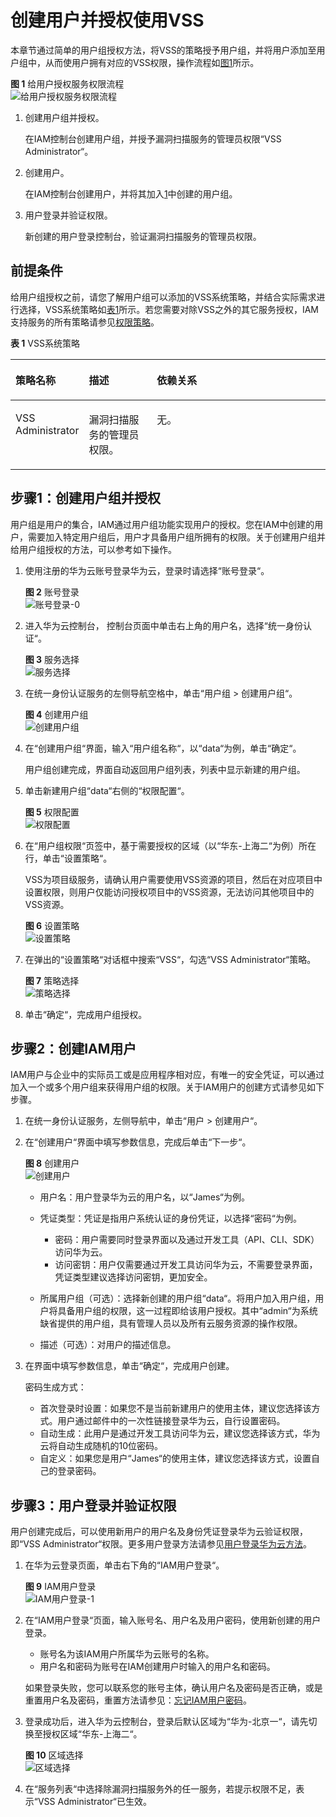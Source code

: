 # 创建用户并授权使用VSS<a name="vss_01_0119"></a>

本章节通过简单的用户组授权方法，将VSS的策略授予用户组，并将用户添加至用户组中，从而使用户拥有对应的VSS权限，操作流程如[图1](#zh-cn_topic_0169881970_fig673713328586)所示。

**图 1**  给用户授权服务权限流程<a name="zh-cn_topic_0169881970_fig673713328586"></a>  
![](figures/给用户授权服务权限流程.png "给用户授权服务权限流程")

1.  <a name="zh-cn_topic_0169881970_li8135822590"></a>创建用户组并授权。

    在IAM控制台创建用户组，并授予漏洞扫描服务的管理员权限“VSS Administrator“。

2.  创建用户。

    在IAM控制台创建用户，并将其加入[1](#zh-cn_topic_0169881970_li8135822590)中创建的用户组。

3.  用户登录并验证权限。

    新创建的用户登录控制台，验证漏洞扫描服务的管理员权限。


## 前提条件<a name="zh-cn_topic_0169881970_section5211203911259"></a>

给用户组授权之前，请您了解用户组可以添加的VSS系统策略，并结合实际需求进行选择，VSS系统策略如[表1](#zh-cn_topic_0169881970_table1574195286)所示。若您需要对除VSS之外的其它服务授权，IAM支持服务的所有策略请参见[权限策略](https://support.huaweicloud.com/usermanual-permissions/zh-cn_topic_0063498930.html)。

**表 1**  VSS系统策略

<a name="zh-cn_topic_0169881970_table1574195286"></a>
<table><thead align="left"><tr id="zh-cn_topic_0113516373_row1346222921318"><th class="cellrowborder" valign="top" width="17.36826317368263%" id="mcps1.2.4.1.1"><p id="zh-cn_topic_0113516373_p246217292138"><a name="zh-cn_topic_0113516373_p246217292138"></a><a name="zh-cn_topic_0113516373_p246217292138"></a>策略名称</p>
</th>
<th class="cellrowborder" valign="top" width="22.847715228477153%" id="mcps1.2.4.1.2"><p id="zh-cn_topic_0113516373_p146292918139"><a name="zh-cn_topic_0113516373_p146292918139"></a><a name="zh-cn_topic_0113516373_p146292918139"></a>描述</p>
</th>
<th class="cellrowborder" valign="top" width="59.78402159784022%" id="mcps1.2.4.1.3"><p id="zh-cn_topic_0113516373_p446218291138"><a name="zh-cn_topic_0113516373_p446218291138"></a><a name="zh-cn_topic_0113516373_p446218291138"></a>依赖关系</p>
</th>
</tr>
</thead>
<tbody><tr id="zh-cn_topic_0113516373_row1462142915137"><td class="cellrowborder" valign="top" width="17.36826317368263%" headers="mcps1.2.4.1.1 "><p id="zh-cn_topic_0113516373_p176971716134913"><a name="zh-cn_topic_0113516373_p176971716134913"></a><a name="zh-cn_topic_0113516373_p176971716134913"></a><span>VSS Administrator</span></p>
</td>
<td class="cellrowborder" valign="top" width="22.847715228477153%" headers="mcps1.2.4.1.2 "><p id="zh-cn_topic_0113516373_p0462172991319"><a name="zh-cn_topic_0113516373_p0462172991319"></a><a name="zh-cn_topic_0113516373_p0462172991319"></a>漏洞扫描服务的管理员权限。</p>
</td>
<td class="cellrowborder" valign="top" width="59.78402159784022%" headers="mcps1.2.4.1.3 "><p id="zh-cn_topic_0113516373_p446222915139"><a name="zh-cn_topic_0113516373_p446222915139"></a><a name="zh-cn_topic_0113516373_p446222915139"></a>无。</p>
</td>
</tr>
</tbody>
</table>

## 步骤1：创建用户组并授权<a name="zh-cn_topic_0169881970_section11176718172020"></a>

用户组是用户的集合，IAM通过用户组功能实现用户的授权。您在IAM中创建的用户，需要加入特定用户组后，用户才具备用户组所拥有的权限。关于创建用户组并给用户组授权的方法，可以参考如下操作。

1.  使用注册的华为云账号登录华为云，登录时请选择“账号登录“。

    **图 2**  账号登录<a name="zh-cn_topic_0169425415_fig146415128472"></a>  
    ![](figures/账号登录-0.png "账号登录-0")

2.  进入华为云控制台， 控制台页面中单击右上角的用户名，选择“统一身份认证“。

    **图 3**  服务选择<a name="zh-cn_topic_0169425415_fig192441010165114"></a>  
    ![](figures/服务选择.png "服务选择")

3.  在统一身份认证服务的左侧导航空格中，单击“用户组  \>  创建用户组“。

    **图 4**  创建用户组<a name="zh-cn_topic_0169425415_fig135481549125111"></a>  
    ![](figures/创建用户组.png "创建用户组")

4.  在“创建用户组“界面，输入“用户组名称“，以“data“为例，单击“确定“。

    用户组创建完成，界面自动返回用户组列表，列表中显示新建的用户组。

5.  单击新建用户组“data“右侧的“权限配置“。

    **图 5**  权限配置<a name="zh-cn_topic_0169425415_fig918317195211"></a>  
    ![](figures/权限配置.png "权限配置")

6.  在“用户组权限“页签中，基于需要授权的区域（以“华东-上海二“为例）所在行，单击“设置策略“。

    VSS为项目级服务，请确认用户需要使用VSS资源的项目，然后在对应项目中设置权限，则用户仅能访问授权项目中的VSS资源，无法访问其他项目中的VSS资源。

    **图 6**  设置策略<a name="zh-cn_topic_0169881970_zh-cn_topic_0169425415_fig1743185125317"></a>  
    ![](figures/设置策略.png "设置策略")

7.  在弹出的“设置策略“对话框中搜索“VSS“，勾选“VSS Administrator“策略。

    **图 7**  策略选择<a name="zh-cn_topic_0169881970_zh-cn_topic_0169425415_fig926010147537"></a>  
    ![](figures/策略选择.png "策略选择")

8.  单击“确定“，完成用户组授权。

## 步骤2：创建IAM用户<a name="zh-cn_topic_0169881970_section187741612112219"></a>

IAM用户与企业中的实际员工或是应用程序相对应，有唯一的安全凭证，可以通过加入一个或多个用户组来获得用户组的权限。关于IAM用户的创建方式请参见如下步骤。

1.  在统一身份认证服务，左侧导航中，单击“用户  \>  创建用户“。
2.  在“创建用户“界面中填写参数信息，完成后单击“下一步“。

    **图 8**  创建用户<a name="zh-cn_topic_0169425415_fig233618408535"></a>  
    ![](figures/创建用户.png "创建用户")

    -   用户名：用户登录华为云的用户名，以“James“为例。
    -   凭证类型：凭证是指用户系统认证的身份凭证，以选择“密码“为例。
        -   密码：用户需要同时登录界面以及通过开发工具（API、CLI、SDK）访问华为云。
        -   访问密钥：用户仅需要通过开发工具访问华为云，不需要登录界面，凭证类型建议选择访问密钥，更加安全。

    -   所属用户组（可选）：选择新创建的用户组“data“。将用户加入用户组，用户将具备用户组的权限，这一过程即给该用户授权。其中“admin“为系统缺省提供的用户组，具有管理人员以及所有云服务资源的操作权限。
    -   描述（可选）：对用户的描述信息。

3.  在界面中填写参数信息，单击“确定“，完成用户创建。

    密码生成方式：

    -   首次登录时设置：如果您不是当前新建用户的使用主体，建议您选择该方式。用户通过邮件中的一次性链接登录华为云，自行设置密码。
    -   自动生成：此用户是通过开发工具访问华为云，建议您选择该方式，华为云将自动生成随机的10位密码。
    -   自定义：如果您是用户“James“的使用主体，建议您选择该方式，设置自己的登录密码。


## 步骤3：用户登录并验证权限<a name="zh-cn_topic_0169881970_section1246604112316"></a>

用户创建完成后，可以使用新用户的用户名及身份凭证登录华为云验证权限，即“VSS Administrator“权限。更多用户登录方法请参见[用户登录华为云方法](https://support.huaweicloud.com/qs-iam/iam_01_0031.html#section2)。

1.  在华为云登录页面，单击右下角的“IAM用户登录“。

    **图 9**  IAM用户登录<a name="zh-cn_topic_0169425415_fig8273258155316"></a>  
    ![](figures/IAM用户登录-1.png "IAM用户登录-1")

2.  在“IAM用户登录“页面，输入账号名、用户名及用户密码，使用新创建的用户登录。

    -   账号名为该IAM用户所属华为云账号的名称。
    -   用户名和密码为账号在IAM创建用户时输入的用户名和密码。

    如果登录失败，您可以联系您的账号主体，确认用户名及密码是否正确，或是重置用户名及密码，重置方法请参见：[忘记IAM用户密码](https://support.huaweicloud.com/iam_faq/iam_01_0314.html#section1)。

3.  登录成功后，进入华为云控制台，登录后默认区域为“华为-北京一“，请先切换至授权区域“华东-上海二“。

    **图 10**  区域选择<a name="zh-cn_topic_0169425415_fig1888720620543"></a>  
    ![](figures/区域选择.png "区域选择")

4.  在“服务列表“中选择除漏洞扫描服务外的任一服务，若提示权限不足，表示“VSS Administrator“已生效。

